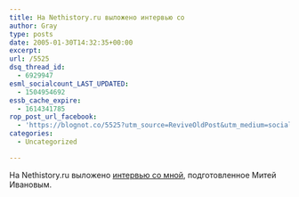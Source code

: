 ```yaml
---
title: На Nethistory.ru выложено интервью со
author: Gray
type: posts
date: 2005-01-30T14:32:35+00:00
excerpt:
url: /5525
dsq_thread_id:
  - 6929947
esml_socialcount_LAST_UPDATED:
  - 1504954692
essb_cache_expire:
  - 1614341785
rop_post_url_facebook:
  - 'https://blognot.co/5525?utm_source=ReviveOldPost&utm_medium=social&utm_campaign=ReviveOldPost'
categories:
  - Uncategorized

---
```








На Nethistory.ru выложено <a href="http://www.nethistory.ru/memories/1107094335.html" target="_blank">интервью со мной</a>, подготовленное Митей Ивановым.